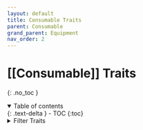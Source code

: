 ```yaml
---
layout: default
title: Consumable Traits
parent: Consumable
grand_parent: Equipment
nav_order: 2
---
```

# [[Consumable]] Traits
{: .no_toc }

<details open markdown="block">
  <summary>
    Table of contents
  </summary>
  {: .text-delta }
- TOC
{:toc}
</details>

<details><summary>Filter Traits</summary><fieldset class="filter"></fieldset></details>